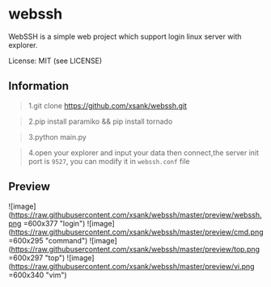webssh
====================


WebSSH is a simple web project which support login linux server with explorer.

License: MIT (see LICENSE)

Information
-----------

> 1.git clone https://github.com/xsank/webssh.git

> 2.pip install paramiko && pip install tornado

> 3.python main.py

> 4.open your explorer and input your data then connect,the server init port is `9527`,
> you can modify it in `webssh.conf` file


Preview
-------

![image](https://raw.githubusercontent.com/xsank/webssh/master/preview/webssh.png =600x377 "login")
![image](https://raw.githubusercontent.com/xsank/webssh/master/preview/cmd.png =600x295 "command")
![image](https://raw.githubusercontent.com/xsank/webssh/master/preview/top.png =600x297 "top")
![image](https://raw.githubusercontent.com/xsank/webssh/master/preview/vi.png =600x340 "vim")

